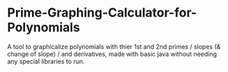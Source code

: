 # Prime-Graphing-Calculator-for-Polynomials
A tool to graphicalize polynomials with thier 1st and 2nd primes / slopes (&amp; change of slope) / and derivatives, made with basic java without needing any special libraries to run.
